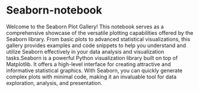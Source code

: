 # Seaborn-notebook 
Welcome to the Seaborn Plot Gallery! This notebook serves as a comprehensive showcase of the versatile plotting capabilities offered by the Seaborn library. From basic plots to advanced statistical visualizations, this gallery provides examples and code snippets to help you understand and utilize Seaborn effectively in your data analysis and visualization tasks.Seaborn is a powerful Python visualization library built on top of Matplotlib. It offers a high-level interface for creating attractive and informative statistical graphics. With Seaborn, you can quickly generate complex plots with minimal code, making it an invaluable tool for data exploration, analysis, and presentation.
